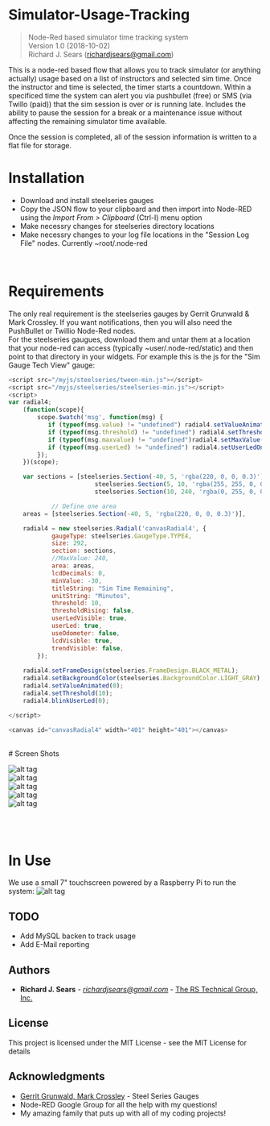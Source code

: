 # Simulator-Usage-Tracking
> Node-Red based simulator time tracking system<br>
> Version 1.0 (2018-10-02)<br>
> Richard J. Sears (richardjsears@gmail.com)

This is a node-red based flow that allows you to track simulator (or anything actually) usage based on a list of instructors and selected sim time. Once the instructor and time is selected, the timer starts a countdown. Within a specificed time the system can alert you via pushbullet (free) or SMS (via Twillo (paid)) that the sim session is over or is running late. Includes the ability to pause the session for a break or a maintenance issue without affecting the remaining simulator time available. 

Once the session is completed, all of the session information is written to a flat file for storage.<br>

# Installation
- Download and install steelseries gauges
- Copy the JSON flow to your clipboard and then import into Node-RED using the <i>Import From > Clipboard</i> (Ctrl-I) menu option
- Make necessry changes for steelseries directory locations
- Make necessry changes to your log file locations in the "Session Log File" nodes. Currently ~root/.node-red
<br>

# Requirements
The only real requirement is the steelseries gauges by Gerrit Grunwald & Mark Crossley. If you want notifications, then you will also need the PushBullet or Twillio Node-Red nodes. <br>
For the steelseries gaugues, download them and untar them at a location that your node-red can access (typically ~user/.node-red/static) and then point to that directory in your widgets. For example this is the js for the "Sim Gauge Tech View" gauge: <br>

```js
<script src="/myjs/steelseries/tween-min.js"></script>
<script src="/myjs/steelseries/steelseries-min.js"></script>
<script>
var radial4;
    (function(scope){ 
        scope.$watch('msg', function(msg) {
           if (typeof(msg.value) != "undefined") radial4.setValueAnimated(msg.value);
           if (typeof(msg.threshold) != "undefined") radial4.setThreshold(msg.threshold);
           if (typeof(msg.maxvalue) != "undefined")radial4.setMaxValue(msg.maxvalue);
           if (typeof(msg.userLed) != "undefined") radial4.setUserLedOnOff(msg.userLed);
        });
    })(scope);

    var sections = [steelseries.Section(-40, 5, 'rgba(220, 0, 0, 0.3)'),
                        steelseries.Section(5, 10, 'rgba(255, 255, 0, 0.5)'),
                        steelseries.Section(10, 240, 'rgba(0, 255, 0, 0.3)') ],

            // Define one area
    areas = [steelseries.Section(-40, 5, 'rgba(220, 0, 0, 0.3)')],

    radial4 = new steelseries.Radial('canvasRadial4', {
            gaugeType: steelseries.GaugeType.TYPE4,
            size: 292,
            section: sections,
            //MaxValue: 240,
            area: areas,
            lcdDecimals: 0,
            minValue: -30,
            titleString: "Sim Time Remaining",
            unitString: "Minutes",
            threshold: 10,
            thresholdRising: false,
            userLedVisible: true,
            userLed: true,
            useOdometer: false,
            lcdVisible: true,
            trendVisible: false,
        });
                        
    radial4.setFrameDesign(steelseries.FrameDesign.BLACK_METAL);
    radial4.setBackgroundColor(steelseries.BackgroundColor.LIGHT_GRAY);
    radial4.setValueAnimated(0);
    radial4.setThreshold(10);
    radial4.blinkUserLed(0);

</script>

<canvas id="canvasRadial4" width="401" height="401"></canvas>
```
<br>
# Screen Shots

![alt tag](https://github.com/rjsears/Simulator-Usage-Tracking/blob/master/images/sim_tracking_node-red.png?raw=true)<br>
![alt tag](https://github.com/rjsears/Simulator-Usage-Tracking/blob/master/images/sim_tracking_main_interface.png?raw=true)<br>
![alt tag](https://github.com/rjsears/Simulator-Usage-Tracking/blob/master/images/sim_time_instructor_select.png?raw=true)<br>
![alt tag](https://github.com/rjsears/Simulator-Usage-Tracking/blob/master/images/sim_time_time_select.png?raw=true)<br>
![alt tag](https://github.com/rjsears/Simulator-Usage-Tracking/blob/master/images/sim_tracking_main_interface_running.png?raw=true)<br>

<br><br>

# In Use
We use a small 7" touchscreen powered by a Raspberry Pi to run the system:
![alt tag](https://github.com/rjsears/Simulator-Usage-Tracking/blob/master/images/raspberry_pi_touchscreen.png?raw=true)<br>



## TODO
* Add MySQL backen to track usage
* Add E-Mail reporting

## Authors

* **Richard J. Sears** - *richardjsears@gmail.com* - [The RS Technical Group, Inc.](http://github.com/rjsears)

## License

This project is licensed under the MIT License - see the MIT License for details

## Acknowledgments

* [Gerrit Grunwald, Mark Crossley](https://github.com/HanSolo/SteelSeries-Canvas) - Steel Series Gauges
* Node-RED Google Group for all the help with my questions!
* My amazing family that puts up with all of my coding projects!
